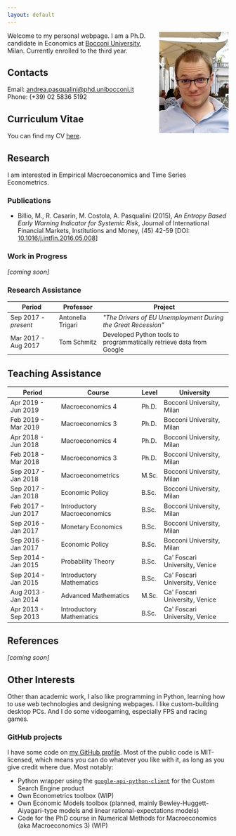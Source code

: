 ```yaml
---
layout: default
---
```


<img src="/files/picture_smaller.jpg" align="right" alt="Hi" class="inline"/>

Welcome to my personal webpage.
I am a Ph.D. candidate in Economics at [Bocconi University](http://didattica.unibocconi.it/docenti/cv.php?rif=185848), Milan.
Currently enrolled to the third year.


## Contacts

Email: <andrea.pasqualini@phd.unibocconi.it><br>
Phone: (+39) 02 5836 5192<br>


## Curriculum Vitae

You can find my CV [here](/files/cv.pdf).


## Research

I am interested in Empirical Macroeconomics and Time Series Econometrics.


### Publications

* Billio, M., R. Casarin, M. Costola, A. Pasqualini (2015), *An Entropy Based Early Warning Indicator for Systemic Risk*, Journal of International Financial Markets, Institutions and Money, (45) 42-59 [DOI: [10.1016/j.intfin.2016.05.008](https://dx.doi.org/10.1016/j.intfin.2016.05.008)]


### Work in Progress

*[coming soon]*


### Research Assistance

| Period               | Professor         | Project                                                               |
| -------------------- | ----------------- | --------------------------------------------------------------------- |
| Sep 2017 - *present* | Antonella Trigari | *"The Drivers of EU Unemployment During the Great Recession"*         |
| Mar 2017 - Aug 2017  | Tom Schmitz       | Developed Python tools to programmatically retrieve data from Google  |


## Teaching Assistance

| Period              | Course                      | Level | University                     |
| ------------------- | --------------------------- | ----- | ------------------------------ |
| Apr 2019 - Jun 2019 | Macroeconomics 4            | Ph.D. | Bocconi University, Milan      |
| Feb 2019 - Mar 2019 | Macroeconomics 3            | Ph.D. | Bocconi University, Milan      |
| Apr 2018 - Jun 2018 | Macroeconomics 4            | Ph.D. | Bocconi University, Milan      |
| Feb 2018 - Mar 2018 | Macroeconomics 3            | Ph.D. | Bocconi University, Milan      |
| Sep 2017 - Jan 2018 | Macroeconometrics           | M.Sc. | Bocconi University, Milan      |
| Sep 2017 - Jan 2018 | Economic Policy             | B.Sc. | Bocconi University, Milan      |
| Feb 2017 - Jun 2017 | Introductory Macroeconomics | B.Sc. | Bocconi University, Milan      |
| Sep 2016 - Jan 2017 | Monetary Economics          | B.Sc. | Bocconi University, Milan      |
| Sep 2016 - Jan 2017 | Economic Policy             | B.Sc. | Bocconi University, Milan      |
| Sep 2014 - Jan 2015 | Probability Theory          | B.Sc. | Ca' Foscari University, Venice |
| Sep 2014 - Jan 2015 | Introductory Mathematics    | B.Sc. | Ca' Foscari University, Venice |
| Aug 2013 - Jan 2014 | Advanced Mathematics        | M.Sc. | Ca' Foscari University, Venice |
| Apr 2013 - Sep 2013 | Introductory Mathematics    | B.Sc. | Ca' Foscari University, Venice |


## References
*[coming soon]*


## Other Interests

Other than academic work, I also like programming in Python, learning how to use web technologies and designing webpages.
I like custom-building desktop PCs.
And I do some videogaming, especially FPS and racing games.


### GitHub projects

I have some code on [my GitHub profile](https://github.com/apsql/).
Most of the public code is MIT-licensed, which means you can do whatever you like with it, as long as you give credit where due.
Most notably:

- Python wrapper using the [`google-api-python-client`](https://developers.google.com/api-client-library/python/) for the Custom Search Engine product
- Own Econometrics toolbox (WIP)
- Own Economic Models toolbox (planned, mainly Bewley-Huggett-Aiyagari-type models and linear rational-expectations models)
- Code for the PhD course in Numerical Methods for Macroeconomics (aka Macroeconomics 3) (WIP)
